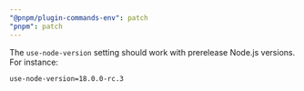 ```yaml
---
"@pnpm/plugin-commands-env": patch
"pnpm": patch
---
```


The `use-node-version` setting should work with prerelease Node.js versions. For instance:

```
use-node-version=18.0.0-rc.3
```

